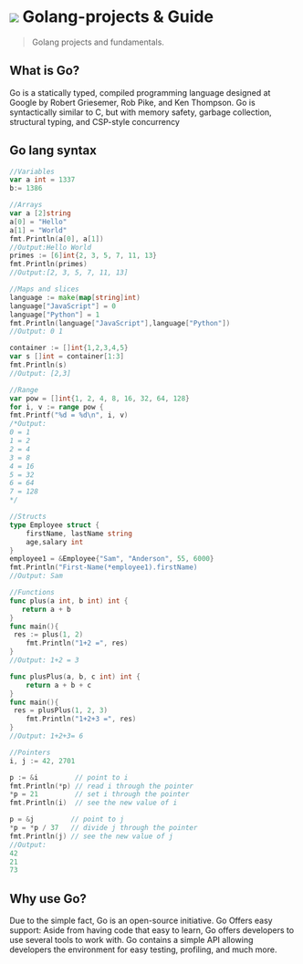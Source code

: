 # <img src="https://img.icons8.com/color/48/000000/golang.png"/> Golang-projects & Guide
> Golang projects and fundamentals.

## What is Go?
Go is a statically typed, compiled programming language designed at Google by Robert Griesemer, Rob Pike, and Ken Thompson. Go is syntactically similar to C, but with memory safety, garbage collection, structural typing, and CSP-style concurrency

## Go lang syntax
```go
//Variables
var a int = 1337
b:= 1386
```
```go
//Arrays
var a [2]string
a[0] = "Hello"
a[1] = "World"
fmt.Println(a[0], a[1])
//Output:Hello World
primes := [6]int{2, 3, 5, 7, 11, 13}
fmt.Println(primes)
//Output:[2, 3, 5, 7, 11, 13]
```
```go
//Maps and slices
language := make(map[string]int)
language["JavaScript"] = 0
language["Python"] = 1
fmt.Println(language["JavaScript"],language["Python"])
//Output: 0 1

container := []int{1,2,3,4,5}
var s []int = container[1:3]
fmt.Println(s)
//Output: [2,3]
```
```go
//Range
var pow = []int{1, 2, 4, 8, 16, 32, 64, 128}
for i, v := range pow {
fmt.Printf("%d = %d\n", i, v)
/*Output:
0 = 1
1 = 2
2 = 4
3 = 8
4 = 16
5 = 32
6 = 64
7 = 128
*/

//Structs
type Employee struct {
    firstName, lastName string
    age,salary int
}
employee1 = &Employee{"Sam", "Anderson", 55, 6000}
fmt.Println("First-Name(*employee1).firstName)
//Output: Sam
```

```go
//Functions
func plus(a int, b int) int {
   return a + b
}
func main(){
 res := plus(1, 2)
    fmt.Println("1+2 =", res)
}
//Output: 1+2 = 3

func plusPlus(a, b, c int) int {
    return a + b + c
}
func main(){
 res = plusPlus(1, 2, 3)
    fmt.Println("1+2+3 =", res)
}
//Output: 1+2+3= 6
```

```go
//Pointers
i, j := 42, 2701

p := &i         // point to i
fmt.Println(*p) // read i through the pointer
*p = 21         // set i through the pointer
fmt.Println(i)  // see the new value of i

p = &j         // point to j
*p = *p / 37   // divide j through the pointer
fmt.Println(j) // see the new value of j
//Output:
42
21
73
```
## Why use Go?
Due to the simple fact, Go is an open-source initiative. Go Offers easy support: Aside from having code that easy to learn, Go offers developers to use several tools to work with. Go contains a simple API allowing developers the environment for easy testing, profiling, and much more.
